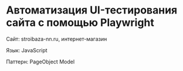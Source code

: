 # Автоматизация UI-тестирования сайта с помощью Playwright

Сайт: stroibaza-nn.ru, интернет-магазин

Язык: JavaScript

Паттерн: PageObject Model


